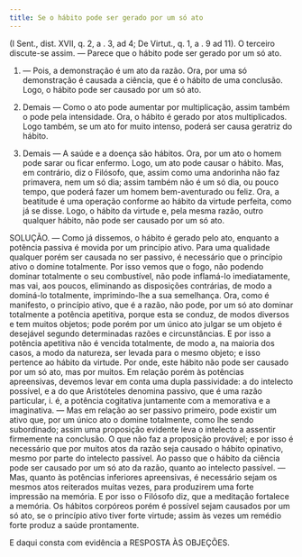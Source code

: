 ```yaml
---
title: Se o hábito pode ser gerado por um só ato
---
```


(I Sent., dist. XVII, q. 2, a . 3, ad 4; De Virtut., q. 1, a . 9 ad 11).
  O terceiro discute-se assim. — Parece que o hábito pode ser gerado por um só ato.  

1. — Pois, a demonstração é um ato da razão. Ora, por uma só demonstração é causada a ciência, que é o hábito de uma conclusão. Logo, o hábito pode ser causado por um só ato.  

2. Demais — Como o ato pode aumentar por multiplicação, assim também o pode pela intensidade. Ora, o hábito é gerado por atos multiplicados. Logo também, se um ato for muito intenso, poderá ser causa geratriz do hábito. 

3. Demais — A saúde e a doença são hábitos. Ora, por um ato o homem pode sarar ou ficar enfermo. Logo, um ato pode causar o hábito.  Mas, em contrário, diz o Filósofo, que, assim como uma andorinha não faz primavera, nem um só dia; assim também não é um só dia, ou pouco tempo, que poderá fazer um homem bem-aventurado ou feliz. Ora, a beatitude é uma operação conforme ao hábito da virtude perfeita, como já se disse. Logo, o hábito da virtude e, pela mesma razão, outro qualquer hábito, não pode ser causado por um só ato.  

SOLUÇÃO. — Como já dissemos, o hábito é gerado pelo ato, enquanto a potência passiva é movida por um princípio ativo. Para uma qualidade qualquer porém ser causada no ser passivo, é necessário que o princípio ativo o domine totalmente. Por isso vemos que o fogo, não podendo dominar totalmente o seu combustível, não pode inflamá-lo imediatamente, mas vai, aos poucos, eliminando as disposições contrárias, de modo a dominá-lo totalmente, imprimindo-lhe a sua semelhança.  Ora, como é manifesto, o princípio ativo, que é a razão, não pode, por um só ato dominar totalmente a potência apetitiva, porque esta se conduz, de modos diversos e tem muitos objetos; pode porém por um único ato julgar se um objeto é desejável segundo determinadas razões e circunstâncias. E por isso a potência apetitiva não é vencida totalmente, de modo a, na maioria dos casos, a modo da natureza, ser levada para o mesmo objeto; e isso pertence ao hábito da virtude. Por onde, este hábito não pode ser causado por um só ato, mas por muitos.  Em relação porém às potências apreensivas, devemos levar em conta uma dupla passividade: a do intelecto possível, e a do que Aristóteles denomina passivo, que é uma razão particular, i. é, a potência cogitativa juntamente com a memorativa e a imaginativa. — Mas em relação ao ser passivo primeiro, pode existir um ativo que, por um único ato o domine totalmente, como lhe sendo subordinado; assim uma proposição evidente leva o intelecto a assentir firmemente na conclusão. O que não faz a proposição provável; e por isso é necessário que por muitos atos da razão seja causado o hábito opinativo, mesmo por parte do intelecto passível. Ao passo que o hábito da ciência pode ser causado por um só ato da razão, quanto ao intelecto passível. — Mas, quanto às potências inferiores apreensivas, é necessário sejam os mesmos atos reiterados muitas vezes, para produzirem uma forte impressão na memória. E por isso o Filósofo diz, que a meditação fortalece a memória.  Os hábitos corpóreos porém é possível sejam causados por um só ato, se o princípio ativo tiver forte virtude; assim às vezes um remédio forte produz a saúde prontamente.  

E daqui consta com evidência a RESPOSTA ÀS OBJEÇÕES.